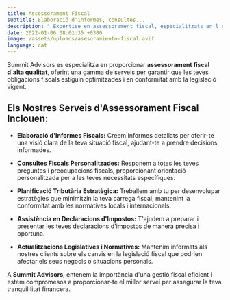 ```yaml
---
title: Assessorament Fiscal
subtitle: Elaboració d'informes, consultes...
description: " Expertise en assessorament fiscal, especialitzats en l'elaboració d'informes detallats i consultes personalitzades per optimitzar la teva estratègia tributària."
date: 2022-01-06 08:01:35 +0300
image: /assets/uploads/asesoramiento-fiscal.avif
language: cat
---
```

Summit Advisors es especialitza en proporcionar **assessorament fiscal d'alta qualitat**, oferint una gamma de serveis per garantir que les teves obligacions fiscals estiguin optimitzades i en conformitat amb la legislació vigent.

## **Els Nostres Serveis d'Assessorament Fiscal Inclouen:**

- **Elaboració d'Informes Fiscals:** Creem informes detallats per oferir-te una visió clara de la teva situació fiscal, ajudant-te a prendre decisions informades.

- **Consultes Fiscals Personalitzades:** Responem a totes les teves preguntes i preocupacions fiscals, proporcionant orientació personalitzada per a les teves necessitats específiques.

- **Planificació Tributària Estratègica:** Treballem amb tu per desenvolupar estratègies que minimitzin la teva càrrega fiscal, mantenint la conformitat amb les normatives locals i internacionals.

- **Assistència en Declaracions d'Impostos:** T'ajudem a preparar i presentar les teves declaracions d'impostos de manera precisa i oportuna.

- **Actualitzacions Legislatives i Normatives:** Mantenim informats als nostres clients sobre els canvis en la legislació fiscal que podrien afectar els seus negocis o situacions personals.

A **Summit Advisors**, entenem la importància d'una gestió fiscal eficient i estem compromesos a proporcionar-te el millor servei per assegurar la teva tranquil·litat financera.
